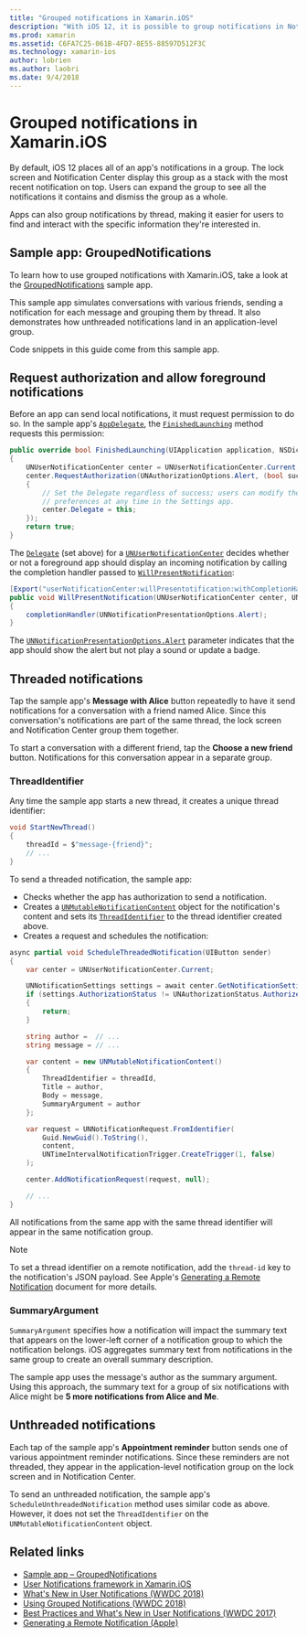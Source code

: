 ```yaml
---
title: "Grouped notifications in Xamarin.iOS"
description: "With iOS 12, it is possible to group notifications in Notification Center or the lock screen by application or by thread. This document describes how to send threaded and unthreaded notifications with Xamarin.iOS."
ms.prod: xamarin
ms.assetid: C6FA7C25-061B-4FD7-8E55-88597D512F3C
ms.technology: xamarin-ios
author: lobrien
ms.author: laobri
ms.date: 9/4/2018
---
```

# Grouped notifications in Xamarin.iOS

By default, iOS 12 places all of an app's notifications in a group. The
lock screen and Notification Center display this group as a stack with
the most recent notification on top. Users can expand the group to see all
the notifications it contains and dismiss the group as a whole.

Apps can also group notifications by thread, making it easier for users
to find and interact with the specific information they're interested in.

## Sample app: GroupedNotifications

To learn how to use grouped notifications with Xamarin.iOS, take
a look at the [GroupedNotifications](https://developer.xamarin.com/samples/monotouch/iOS12/GroupedNotifications)
sample app.

This sample app simulates conversations with various friends, sending a
notification for each message and grouping them by thread. It also
demonstrates how unthreaded notifications land in an application-level
group.

Code snippets in this guide come from this sample app.

## Request authorization and allow foreground notifications

Before an app can send local notifications, it must request
permission to do so. In the sample app's
[`AppDelegate`](xref:UIKit.UIApplicationDelegate),
the [`FinishedLaunching`](xref:UIKit.UIApplicationDelegate.FinishedLaunching(UIKit.UIApplication,Foundation.NSDictionary))
method requests this permission:

```csharp
public override bool FinishedLaunching(UIApplication application, NSDictionary launchOptions)
{
    UNUserNotificationCenter center = UNUserNotificationCenter.Current;
    center.RequestAuthorization(UNAuthorizationOptions.Alert, (bool success, NSError error) =>
    {
        // Set the Delegate regardless of success; users can modify their notification
        // preferences at any time in the Settings app.
        center.Delegate = this;
    });
    return true;
}
```

The [`Delegate`](xref:UserNotifications.UNUserNotificationCenter.Delegate)
(set above) for a [`UNUserNotificationCenter`](xref:UserNotifications.UNUserNotificationCenter)
decides whether or not a foreground app should display an incoming
notification by calling the completion handler passed to
[`WillPresentNotification`](xref:UserNotifications.UNUserNotificationCenterDelegate_Extensions.WillPresentNotification(UserNotifications.IUNUserNotificationCenterDelegate,UserNotifications.UNUserNotificationCenter,UserNotifications.UNNotification,System.Action{UserNotifications.UNNotificationPresentationOptions})):

```csharp
[Export("userNotificationCenter:willPresentotification:withCompletionHandler:")]
public void WillPresentNotification(UNUserNotificationCenter center, UNNotification notification, System.Action<UNNotificationPresentationOptions> completionHandler)
{
    completionHandler(UNNotificationPresentationOptions.Alert);
}
```

The [`UNNotificationPresentationOptions.Alert`](xref:UserNotifications.UNNotificationPresentationOptions)
parameter indicates that the app should show the alert but not play a sound
or update a badge.

## Threaded notifications

Tap the sample app's **Message with Alice** button repeatedly to have it
send notifications for a conversation with a friend named Alice.
Since this conversation's notifications are part of the same thread, the
lock screen and Notification Center group them together.

To start a conversation with a different friend, tap the
**Choose a new friend** button. Notifications for this conversation appear
in a separate group.

### ThreadIdentifier

Any time the sample app starts a new thread, it creates a unique thread
identifier:

```csharp
void StartNewThread()
{
    threadId = $"message-{friend}";
    // ...
}
```

To send a threaded notification, the sample app:

- Checks whether the app has authorization to send a notification.
- Creates a
[`UNMutableNotificationContent`](xref:UserNotifications.UNMutableNotificationContent)
object for the notification's content and sets its
[`ThreadIdentifier`](xref:UserNotifications.UNMutableNotificationContent.ThreadIdentifier)
to the thread identifier created above.
- Creates a request and schedules the notification:

```csharp
async partial void ScheduleThreadedNotification(UIButton sender)
{
    var center = UNUserNotificationCenter.Current;

    UNNotificationSettings settings = await center.GetNotificationSettingsAsync();
    if (settings.AuthorizationStatus != UNAuthorizationStatus.Authorized)
    {
        return;
    }

    string author =  // ...
    string message = // ...

    var content = new UNMutableNotificationContent()
    {
        ThreadIdentifier = threadId,
        Title = author,
        Body = message,
        SummaryArgument = author
    };

    var request = UNNotificationRequest.FromIdentifier(
        Guid.NewGuid().ToString(),
        content,
        UNTimeIntervalNotificationTrigger.CreateTrigger(1, false)
    );

    center.AddNotificationRequest(request, null);

    // ...
}
```

All notifications from the same app with the same thread identifier will
appear in the same notification group.

> [!NOTE]
> To set a thread identifier on a remote notification, add the `thread-id`
> key to the notification's JSON payload. See Apple's
> [Generating a Remote Notification](https://developer.apple.com/documentation/usernotifications/setting_up_a_remote_notification_server/generating_a_remote_notification)
> document for more details.

### SummaryArgument

`SummaryArgument` specifies how a notification will impact the summary
text that appears on the lower-left corner of a notification group to which
the notification belongs. iOS aggregates summary text from notifications
in the same group to create an overall summary description.

The sample app uses the message's author as the summary argument. Using
this approach, the summary text for a group of six notifications
with Alice might be **5 more notifications from Alice and Me**.

## Unthreaded notifications

Each tap of the sample app's **Appointment reminder** button sends one of
various appointment reminder notifications. Since these reminders are
not threaded, they appear in the application-level notification group on the
lock screen and in Notification Center.

To send an unthreaded notification, the sample app's
`ScheduleUnthreadedNotification` method uses similar code as above.
However, it does not set the `ThreadIdentifier` on the
`UNMutableNotificationContent` object.

## Related links

- [Sample app – GroupedNotifications](https://developer.xamarin.com/samples/monotouch/iOS12/GroupedNotifications)
- [User Notifications framework in Xamarin.iOS](~/ios/platform/user-notifications/index.md)
- [What's New in User Notifications (WWDC 2018)](https://developer.apple.com/videos/play/wwdc2018/710/)
- [Using Grouped Notifications (WWDC 2018)](https://developer.apple.com/videos/play/wwdc2018/711/)
- [Best Practices and What's New in User Notifications (WWDC 2017)](https://developer.apple.com/videos/play/wwdc2017/708/)
- [Generating a Remote Notification (Apple)](https://developer.apple.com/documentation/usernotifications/setting_up_a_remote_notification_server/generating_a_remote_notification)
